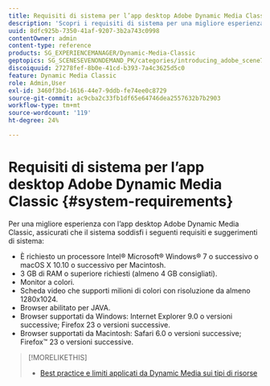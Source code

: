 ```yaml
---
title: Requisiti di sistema per l’app desktop Adobe Dynamic Media Classic
description: 'Scopri i requisiti di sistema per una migliore esperienza con Adobe Dynamic Media Classic. '
uuid: 8dfc925b-7350-41af-9207-3b2a743c0998
contentOwner: admin
content-type: reference
products: SG_EXPERIENCEMANAGER/Dynamic-Media-Classic
geptopics: SG_SCENESEVENONDEMAND_PK/categories/introducing_adobe_scene7
discoiquuid: 27278fef-8b0e-41cd-b393-7a4c3625d5c0
feature: Dynamic Media Classic
role: Admin,User
exl-id: 3460f3bd-1616-44e7-9ddb-fe74ee0c8729
source-git-commit: ac9cba2c33fb1df65e64746dea2557632b7b2903
workflow-type: tm+mt
source-wordcount: '119'
ht-degree: 24%

---
```


# Requisiti di sistema per l’app desktop Adobe Dynamic Media Classic {#system-requirements}

Per una migliore esperienza con l’app desktop Adobe Dynamic Media Classic, assicurati che il sistema soddisfi i seguenti requisiti e suggerimenti di sistema:

* È richiesto un processore Intel® Microsoft® Windows® 7 o successivo o macOS X 10.10 o successivo per Macintosh.
* 3 GB di RAM o superiore richiesti (almeno 4 GB consigliati).
* Monitor a colori.
* Scheda video che supporti milioni di colori con risoluzione da almeno 1280x1024.
* Browser abilitato per JAVA.
* Browser supportati da Windows: Internet Explorer 9.0 o versioni successive; Firefox 23 o versioni successive.
* Browser supportati da Macintosh: Safari 6.0 o versioni successive; Firefox™ 23 o versioni successive.

>[!MORELIKETHIS]
>
>* [Best practice e limiti applicati da Dynamic Media sui tipi di risorse](/help/best-practices-enforced-limits.md)


